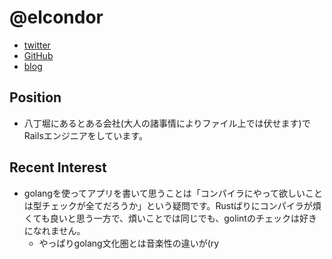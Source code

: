 @elcondor
====

- [twitter](https://twitter.com/elcondor)
- [GitHub](https://github.com/condor)
- [blog](http://blog.el-condor.net/)

Position
----

- 八丁堀にあるとある会社(大人の諸事情によりファイル上では伏せます)でRailsエンジニアをしています。

Recent Interest
----

- golangを使ってアプリを書いて思うことは「コンパイラにやって欲しいことは型チェックが全てだろうか」という疑問です。Rustばりにコンパイラが煩くても良いと思う一方で、煩いことでは同じでも、golintのチェックは好きになれません。
  - やっぱりgolang文化圏とは音楽性の違いが(ry
